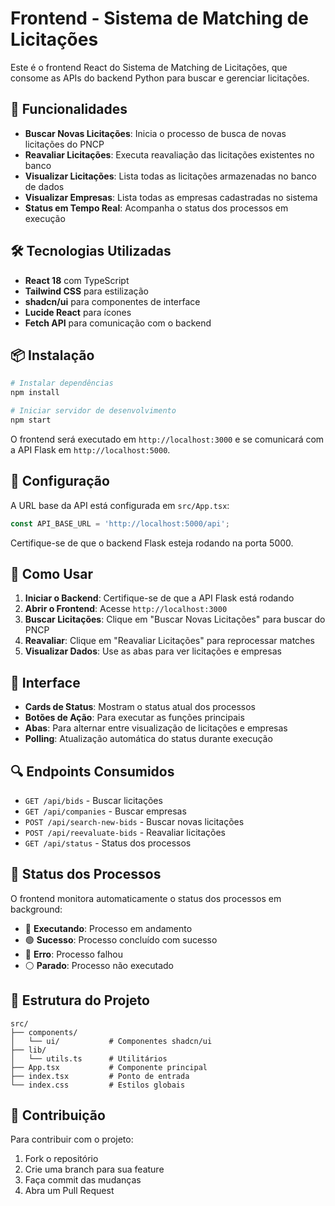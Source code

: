 # Frontend - Sistema de Matching de Licitações

Este é o frontend React do Sistema de Matching de Licitações, que consome as APIs do backend Python para buscar e gerenciar licitações.

## 🚀 Funcionalidades

- **Buscar Novas Licitações**: Inicia o processo de busca de novas licitações do PNCP
- **Reavaliar Licitações**: Executa reavaliação das licitações existentes no banco
- **Visualizar Licitações**: Lista todas as licitações armazenadas no banco de dados
- **Visualizar Empresas**: Lista todas as empresas cadastradas no sistema
- **Status em Tempo Real**: Acompanha o status dos processos em execução

## 🛠️ Tecnologias Utilizadas

- **React 18** com TypeScript
- **Tailwind CSS** para estilização
- **shadcn/ui** para componentes de interface
- **Lucide React** para ícones
- **Fetch API** para comunicação com o backend

## 📦 Instalação

```bash
# Instalar dependências
npm install

# Iniciar servidor de desenvolvimento
npm start
```

O frontend será executado em `http://localhost:3000` e se comunicará com a API Flask em `http://localhost:5000`.

## 🔧 Configuração

A URL base da API está configurada em `src/App.tsx`:

```typescript
const API_BASE_URL = 'http://localhost:5000/api';
```

Certifique-se de que o backend Flask esteja rodando na porta 5000.

## 📱 Como Usar

1. **Iniciar o Backend**: Certifique-se de que a API Flask está rodando
2. **Abrir o Frontend**: Acesse `http://localhost:3000`
3. **Buscar Licitações**: Clique em "Buscar Novas Licitações" para buscar do PNCP
4. **Reavaliar**: Clique em "Reavaliar Licitações" para reprocessar matches
5. **Visualizar Dados**: Use as abas para ver licitações e empresas

## 🎨 Interface

- **Cards de Status**: Mostram o status atual dos processos
- **Botões de Ação**: Para executar as funções principais
- **Abas**: Para alternar entre visualização de licitações e empresas
- **Polling**: Atualização automática do status durante execução

## 🔍 Endpoints Consumidos

- `GET /api/bids` - Buscar licitações
- `GET /api/companies` - Buscar empresas
- `POST /api/search-new-bids` - Buscar novas licitações
- `POST /api/reevaluate-bids` - Reavaliar licitações
- `GET /api/status` - Status dos processos

## 🚦 Status dos Processos

O frontend monitora automaticamente o status dos processos em background:

- 🔵 **Executando**: Processo em andamento
- 🟢 **Sucesso**: Processo concluído com sucesso
- 🔴 **Erro**: Processo falhou
- ⚪ **Parado**: Processo não executado

## 📝 Estrutura do Projeto

```
src/
├── components/
│   └── ui/           # Componentes shadcn/ui
├── lib/
│   └── utils.ts      # Utilitários
├── App.tsx           # Componente principal
├── index.tsx         # Ponto de entrada
└── index.css         # Estilos globais
```

## 🤝 Contribuição

Para contribuir com o projeto:

1. Fork o repositório
2. Crie uma branch para sua feature
3. Faça commit das mudanças
4. Abra um Pull Request
